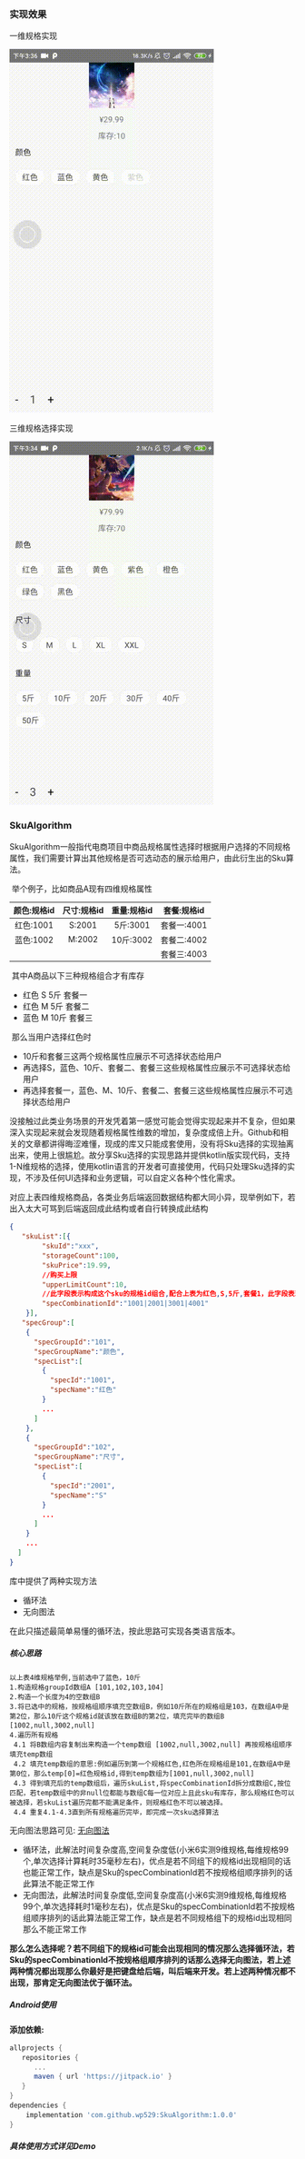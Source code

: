 ### 实现效果

一维规格实现

![一维规格实现效果](https://raw.githubusercontent.com/wp529/SkuAlgorithm/main/pic/1610091937306.gif)

三维规格选择实现

![三维规格实现效果](https://raw.githubusercontent.com/wp529/SkuAlgorithm/main/pic/1610092030425.gif)

### SkuAlgorithm

​	SkuAlgorithm一般指代电商项目中商品规格属性选择时根据用户选择的不同规格属性，我们需要计算出其他规格是否可选动态的展示给用户，由此衍生出的Sku算法。

​	举个例子，比如商品A现有四维规格属性

| 颜色:规格id   | 尺寸:规格id | 重量:规格id | 套餐:规格id |
| :---------:  | :---------: | :---------: | :---------: |
|  红色:1001    |   S:2001    |  5斤:3001   | 套餐一:4001  |
|  蓝色:1002    |   M:2002    |  10斤:3002  | 套餐二:4002 |
|              |             |             | 套餐三:4003 |

​	其中A商品以下三种规格组合才有库存

* 红色  	S   	5斤   	套餐一
* 红色  	M      5斤       套餐二
* 蓝色  	M      10斤     套餐三

​    那么当用户选择红色时

* 10斤和套餐三这两个规格属性应展示不可选择状态给用户
* 再选择S，蓝色、10斤、套餐二、套餐三这些规格属性应展示不可选择状态给用户
* 再选择套餐一，蓝色、M、10斤、套餐二、套餐三这些规格属性应展示不可选择状态给用户

​    没接触过此类业务场景的开发凭着第一感觉可能会觉得实现起来并不复杂，但如果深入实现起来就会发现随着规格属性维数的增加，复杂度成倍上升。Github和相关的文章都讲得晦涩难懂，现成的库又只能成套使用，没有将Sku选择的实现抽离出来，使用上很尴尬。故分享Sku选择的实现思路并提供kotlin版实现代码，支持1-N维规格的选择，使用kotlin语言的开发者可直接使用，代码只处理Sku选择的实现，不涉及任何UI选择和业务逻辑，可以自定义各种个性化需求。

​	对应上表四维规格商品，各类业务后端返回数据结构都大同小异，现举例如下，若出入太大可骂到后端返回成此结构或者自行转换成此结构

```json
{
   "skuList":[{
        "skuId":"xxx",
        "storageCount":100,
        "skuPrice":19.99,
        //购买上限
        "upperLimitCount":10,
        //此字段表示构成这个sku的规格id组合,配合上表为红色,S,5斤,套餐1，此字段表现形式多种，大同小异
        "specCombinationId":"1001|2001|3001|4001"
    }],
   "specGroup":[
    {
      "specGroupId":"101",
      "specGroupName":"颜色",
      "specList":[
        {
          "specId":"1001",
          "specName":"红色"
        }
        ...
      ]
    },
    {
      "specGroupId":"102",
      "specGroupName":"尺寸",
      "specList":[
        {
          "specId":"2001",
          "specName":"S"
        }
        ...
      ]
    }
    ...
  ]
}
```

库中提供了两种实现方法

* 循环法
* 无向图法

在此只描述最简单易懂的循环法，按此思路可实现各类语言版本。

##### 核心思路

```
以上表4维规格举例,当前选中了蓝色，10斤
1.构造规格groupId数组A [101,102,103,104]
2.构造一个长度为4的空数组B
3.将已选中的规格，按规格组顺序填充空数组B，例如10斤所在的规格组是103，在数组A中是第2位，那么10斤这个规格id就该放在数组B的第2位，填充完毕的数组B [1002,null,3002,null]
4.遍历所有规格
 4.1 将B数组内容复制出来构造一个temp数组 [1002,null,3002,null] 再按规格组顺序填充temp数组
 4.2 填充temp数组的意思:例如遍历到第一个规格红色,红色所在规格组是101,在数组A中是第0位，那么temp[0]=红色规格id,得到temp数组为[1001,null,3002,null]
 4.3 得到填充后的temp数组后，遍历skuList,将specCombinationId拆分成数组C,按位匹配，若temp数组中的非null位都能与数组C每一位对应上且此sku有库存，那么规格红色可以被选择，若skuList遍历完都不能满足条件，则规格红色不可以被选择。
 4.4 重复4.1-4.3直到所有规格遍历完毕，即完成一次sku选择算法
```

无向图法思路可见: [无向图法](https://blog.csdn.net/weixin_39875031/article/details/111284152)

* 循环法，此解法时间复杂度高,空间复杂度低(小米6实测9维规格,每维规格99个,单次选择计算耗时35毫秒左右)，优点是若不同组下的规格id出现相同的话也能正常工作，缺点是Sku的specCombinationId若不按规格组顺序排列的话此算法不能正常工作
* 无向图法，此解法时间复杂度低,空间复杂度高(小米6实测9维规格,每维规格99个,单次选择耗时1毫秒左右)，优点是Sku的specCombinationId若不按规格组顺序排列的话此算法能正常工作，缺点是若不同规格组下的规格id出现相同那么不能正常工作

​    **那么怎么选择呢？若不同组下的规格id可能会出现相同的情况那么选择循环法，若Sku的specCombinationId不按规格组顺序排列的话那么选择无向图法，若上述两种情况都出现那么你最好是把键盘给后端，叫后端来开发。若上述两种情况都不出现，那肯定无向图法优于循环法。**

##### Android使用

**添加依赖:**

```groovy
allprojects {
   repositories {
      ...
      maven { url 'https://jitpack.io' }
   }
}
dependencies {
    implementation 'com.github.wp529:SkuAlgorithm:1.0.0'
}
```

##### 具体使用方式详见Demo

